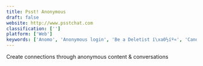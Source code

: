 ```yaml
---
title: Psst! Anonymous
draft: false 
website: http://www.psstchat.com
classification: ['']
platform: ['Web']
keywords: ['Anomo', 'Anonymous login', 'Be a Deletist í\xa0½íº«', 'Candid', 'Caramella', 'Feedly', 'Fog.sh', 'Ghost', 'Jodel', 'Kweknet', 'Lipsi', 'Medium', 'MeowChat', 'Nod', 'Reggy', 'Spout', 'Stupid Chat', 'Symphosis', 'Teletype', 'Tellonym', 'WordPress', 'Write.as']
---
```

Create connections through anonymous content & conversations